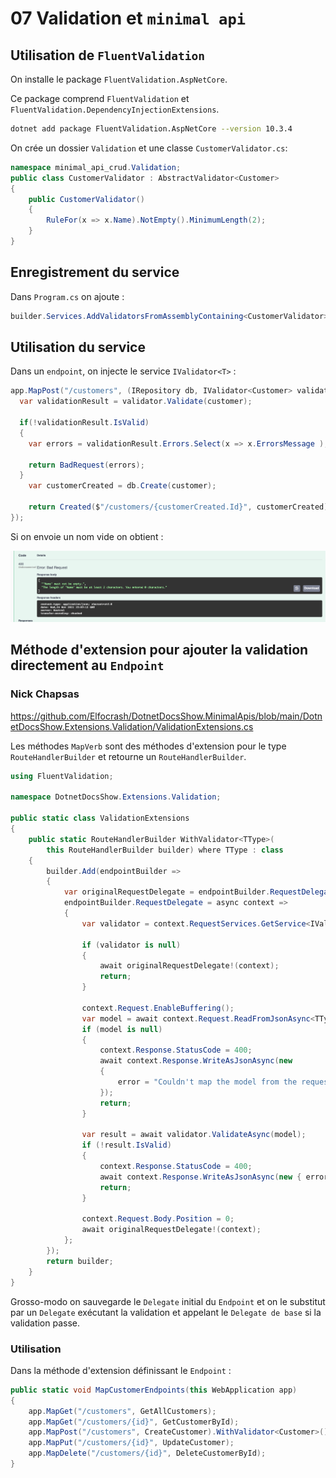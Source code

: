 # 07 Validation et `minimal api`

## Utilisation de `FluentValidation`

On installe le package `FluentValidation.AspNetCore`.

Ce package comprend `FluentValidation` et `FluentValidation.DependencyInjectionExtensions`.

```bash
dotnet add package FluentValidation.AspNetCore --version 10.3.4
```

On crée un dossier `Validation` et une classe `CustomerValidator.cs`:

```cs
namespace minimal_api_crud.Validation;
public class CustomerValidator : AbstractValidator<Customer>
{
    public CustomerValidator()
    {
        RuleFor(x => x.Name).NotEmpty().MinimumLength(2);
    }
}
```



## Enregistrement du service

Dans `Program.cs` on ajoute :

```cs
builder.Services.AddValidatorsFromAssemblyContaining<CustomerValidator>();
```



## Utilisation du service

Dans un `endpoint`, on injecte le service `IValidator<T>` :

```cs
app.MapPost("/customers", (IRepository db, IValidator<Customer> validator, Customer customer) => {
  var validationResult = validator.Validate(customer);
  
  if(!validationResult.IsValid)
  {
    var errors = validationResult.Errors.Select(x => x.ErrorsMessage );
    
    return BadRequest(errors);
  }
    var customerCreated = db.Create(customer);

    return Created($"/customers/{customerCreated.Id}", customerCreated);
});
```

Si on envoie un nom vide on obtient :

<img src="assets/fluent-validation-errors-with-minimal-api.png" alt="fluent-validation-errors-with-minimal-api" style="zoom:50%;" />



## Méthode d'extension pour ajouter la validation directement au `Endpoint`

### Nick Chapsas

https://github.com/Elfocrash/DotnetDocsShow.MinimalApis/blob/main/DotnetDocsShow.Extensions.Validation/ValidationExtensions.cs

Les méthodes `MapVerb` sont des méthodes d'extension pour le type `RouteHandlerBuilder` et retourne un `RouteHandlerBuilder`.

```cs
using FluentValidation;

namespace DotnetDocsShow.Extensions.Validation;

public static class ValidationExtensions
{
    public static RouteHandlerBuilder WithValidator<TType>(
        this RouteHandlerBuilder builder) where TType : class
    {
        builder.Add(endpointBuilder =>
        {
            var originalRequestDelegate = endpointBuilder.RequestDelegate;
            endpointBuilder.RequestDelegate = async context =>
            {
                var validator = context.RequestServices.GetService<IValidator<TType>>();

                if (validator is null)
                {
                    await originalRequestDelegate!(context);
                    return;
                }

                context.Request.EnableBuffering();
                var model = await context.Request.ReadFromJsonAsync<TType>();
                if (model is null)
                {
                    context.Response.StatusCode = 400;
                    await context.Response.WriteAsJsonAsync(new
                    {
                        error = "Couldn't map the model from the request body"
                    });
                    return;
                }

                var result = await validator.ValidateAsync(model);
                if (!result.IsValid)
                {
                    context.Response.StatusCode = 400;
                    await context.Response.WriteAsJsonAsync(new { errors = result.Errors });
                    return;
                }

                context.Request.Body.Position = 0;
                await originalRequestDelegate!(context);
            };
        });
        return builder;
    }
}
```

Grosso-modo on sauvegarde le `Delegate` initial du `Endpoint` et on le substitut par un `Delegate` exécutant la validation et appelant le `Delegate de base` si la validation passe.



### Utilisation

Dans la méthode d'extension définissant le `Endpoint` :

```cs
public static void MapCustomerEndpoints(this WebApplication app)
{
    app.MapGet("/customers", GetAllCustomers);
    app.MapGet("/customers/{id}", GetCustomerById);
    app.MapPost("/customers", CreateCustomer).WithValidator<Customer>();
    app.MapPut("/customers/{id}", UpdateCustomer);
    app.MapDelete("/customers/{id}", DeleteCustomerById);
}
```



